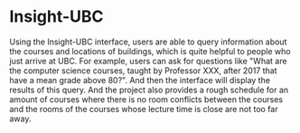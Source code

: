 # Insight-UBC

Using the Insight-UBC interface, users are able to query information about the courses and locations of buildings, which is quite helpful to people who just arrive at UBC.
For example, users can ask for questions like "What are the computer science courses, taught by Professor XXX, after 2017 that have a mean grade above 80?". And then the interface will display the results of this query.
And the project also provides a rough schedule for an amount of courses where there is no room conflicts between the courses and the rooms of the courses whose lecture time is close are not too far away.
